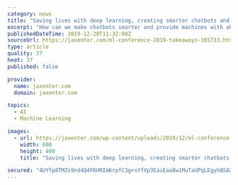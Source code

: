 ```yaml
---
category: news
title: "Saving lives with deep learning, creating smarter chatbots and more: 10 takeaways from ML Conference 2019"
excerpt: "How can we make chatbots smarter and provide machines with abilities such as ethical values or emotional intelligence—and how can deep learning help save lives? We’ve collected 10 takeaways to share some highlights of our Berlin conference. ML ..."
publishedDateTime: 2019-12-20T11:32:00Z
sourceUrl: https://jaxenter.com/ml-conference-2019-takeaways-165733.html
type: article
quality: 37
heat: 37
published: false

provider:
  name: jaxenter.com
  domain: jaxenter.com

topics:
  - AI
  - Machine Learning

images:
  - url: https://jaxenter.com/wp-content/uploads/2019/12/ml-conference-2019-10-takeaways.jpg
    width: 600
    height: 400
    title: "Saving lives with deep learning, creating smarter chatbots and more: 10 takeaways from ML Conference 2019"

secured: "4UYfp8TMZs9nd4Q4FKHRImKrpfC3g+sYfXp3EaiEaa8w1MuTaUPqLEgyhQSA2Nq5RJAu5t4IRMLQdJIFL6OHSRfETivyumj5g/3ARRh3MAG/2n5wOE4JXIsnQvLx7fCkrSTDVhzZs1StFT6mBxEmJsN8l7CF/W09cr/lxHLvTWsddcjQiUp/1t8u0ENRoUhash25xiOGsMBFcmO3jYSDhTNsjPe/ZhYcFp1I063V7blhk5rkinlKJsGMbRWB4BSdC2B37yG6KrLqnZuVOEPHK4I8hed76mkPOB6dnrADclA=;aEFbMf3ycE9GVS84Yfq7WQ=="
---
```


